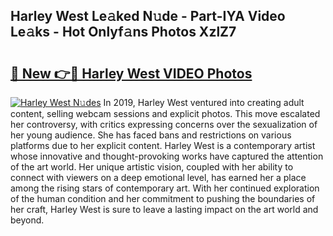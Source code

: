 ## Harley West Le𝚊ked N𝚞de - Part-IYA Video Le𝚊ks - Hot Onlyf𝚊ns Photos XzlZ7

# <h2><a href="http://ab11402.deff.icu/?id=Harley+West">🔗 New 👉🔴 Harley West VIDEO Photos</a></h2>

[![Harley West N𝚞des](https://i.imgur.com/rIISA9y.gif)](http://ab11402.deff.icu/?id=Harley+West)
In 2019, Harley West ventured into creating adult content, selling webcam sessions and explicit photos. This move escalated her controversy, with critics expressing concerns over the sexualization of her young audience. She has faced bans and restrictions on various platforms due to her explicit content. Harley West is a contemporary artist whose innovative and thought-provoking works have captured the attention of the art world. Her unique artistic vision, coupled with her ability to connect with viewers on a deep emotional level, has earned her a place among the rising stars of contemporary art. With her continued exploration of the human condition and her commitment to pushing the boundaries of her craft, Harley West is sure to leave a lasting impact on the art world and beyond.
